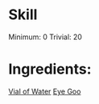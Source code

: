 <!-- TITLE: Eye Goo Poison -->
<!-- SUBTITLE: A deadly poison made from eye goo. Yuck! -->

# Skill
Minimum: 0
Trivial: 20
# Ingredients:
[Vial of Water](vial-of-water)
[Eye Goo](eye-goo)